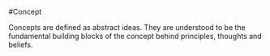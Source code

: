#Concept

Concepts are defined as abstract ideas. They are understood to be the fundamental building blocks of the concept behind principles, thoughts and beliefs.